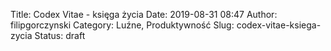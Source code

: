 Title: Codex Vitae - księga życia
Date: 2019-08-31 08:47
Author: filipgorczynski
Category: Luźne, Produktywność
Slug: codex-vitae-ksiega-zycia
Status: draft



